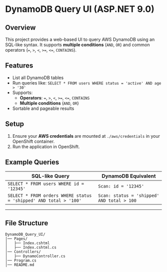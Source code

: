 # DynamoDB Query UI (ASP.NET 9.0)

## Overview
This project provides a web-based UI to query AWS DynamoDB using an SQL-like syntax.
It supports **multiple conditions** (`AND`, `OR`) and common operators (`=`, `>`, `<`, `>=`, `<=`, `CONTAINS`).

## Features
- List all DynamoDB tables
- Run queries like: `SELECT * FROM users WHERE status = 'active' AND age > '30'`
- Supports:
  - **Operators**: `=`, `>`, `<`, `>=`, `<=`, `CONTAINS`
  - **Multiple conditions** (`AND`, `OR`)
- Sortable and pageable results

## Setup
1. Ensure your **AWS credentials** are mounted at `./aws/credentials` in your OpenShift container.
2. Run the application in OpenShift.

## Example Queries
| SQL-like Query | DynamoDB Equivalent |
|---------------|--------------------|
| `SELECT * FROM users WHERE id = '12345'` | `Scan: id = '12345'` |
| `SELECT * FROM orders WHERE status = 'shipped' AND total > '100'` | `Scan: status = 'shipped' AND total > 100` |

---

## File Structure
```
DynamoDB_Query_UI/
│── Pages/
│   ├── Index.cshtml
│   ├── Index.cshtml.cs
│── Controllers/
│   ├── DynamoController.cs
│── Program.cs
│── README.md
```
